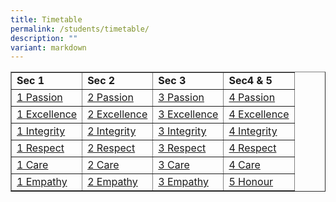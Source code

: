 ```yaml
---
title: Timetable
permalink: /students/timetable/
description: ""
variant: markdown
---
```

<table border="1" style="border-collapse: collapse; width: 100%;">
<tbody>
<tr style="height: 20px;">
<td style="width: 25%; height: 20px;"><strong>Sec 1</strong></td>
<td style="width: 25%; height: 20px;"><strong>Sec 2</strong></td>
<td style="width: 25%; height: 20px;"><strong>Sec 3</strong></td>
<td style="width: 25%; height: 20px;"><strong>Sec4 &amp; 5</strong></td>
</tr>
<tr style="height: 21px;">
<td style="width: 25%; height: 21px;"><a href="/files/TimeTable/2025t31p.pdf">1 Passion</a></td>
<td style="width: 25%; height: 21px;"><a href="/files/TimeTable/2025t32p.pdf">2 Passion</a></td>
<td style="width: 25%; height: 21px;"><a href="/files/TimeTable/2025t33p.pdf">3 Passion</a></td>
<td style="width: 25%; height: 21px;"><a href="/files/TimeTable/2025t34p.pdf">4 Passion</a></td>
</tr>
<tr style="height: 21px;">
<td style="width: 25%; height: 21px;"><a href="/files/TimeTable/2025t31ex.pdf">1 Excellence</a></td>
<td style="width: 25%; height: 21px;"><a href="/files/TimeTable/2025t32ex.pdf">2 Excellence</a></td>
<td style="width: 25%; height: 21px;"><a href="/files/TimeTable/2025t33ex.pdf">3 Excellence</a></td>
<td style="width: 25%; height: 21px;"><a href="/files/TimeTable/2025t34ex.pdf">4 Excellence</a></td>
</tr>
<tr style="height: 21px;">
<td style="width: 25%; height: 21px;"><a href="/files/TimeTable/2025t31i.pdf">1 Integrity</a></td>
<td style="width: 25%; height: 21px;"><a href="/files/TimeTable/2025t32i.pdf">2 Integrity</a></td>
<td style="width: 25%; height: 21px;"><a href="/files/TimeTable/2025t33i.pdf">3 Integrity</a></td>
<td style="width: 25%; height: 21px;"><a href="/files/TimeTable/2025t34i.pdf">4 Integrity</a></td>
</tr>
<tr style="height: 21px;">
<td style="width: 25%; height: 21px;"><a href="/files/TimeTable/2025t31r.pdf">1 Respect</a></td>
<td style="width: 25%; height: 21px;"><a href="/files/TimeTable/2025t32r.pdf">2 Respect</a></td>
<td style="width: 25%; height: 21px;"><a href="/files/TimeTable/2025t33r.pdf">3 Respect</a></td>
<td style="width: 25%; height: 21px;"><a href="/files/TimeTable/2025t34r.pdf">4 Respect</a></td>
</tr>
<tr style="height: 21px;">
<td style="width: 25%; height: 21px;"><a href="/files/TimeTable/2025t31c.pdf">1 Care</a></td>
<td style="width: 25%; height: 21px;"><a href="/files/TimeTable/2025t32c.pdf">2 Care</a></td>
<td style="width: 25%; height: 21px;"><a href="/files/TimeTable/2025t33c.pdf">3 Care</a></td>
<td style="width: 25%; height: 21px;"><a href="/files/TimeTable/2025t34c.pdf">4 Care</a></td>
</tr>
<tr style="height: 21px;">
<td style="width: 25%; height: 21px;"><a href="/files/TimeTable/2025t31em.pdf">1 Empathy</a></td>
<td style="width: 25%; height: 21px;"><a href="/files/TimeTable/2025t32em.pdf">2 Empathy</a></td>
<td style="width: 25%; height: 21px;"><a href="/files/TimeTable/2025t33em.pdf">3 Empathy</a></td>
<td style="width: 25%; height: 21px;"><a href="/files/TimeTable/2025t35h.pdf">5 Honour</a></td>
</tr>

</tbody>
</table>